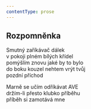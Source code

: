 ```yaml
---
contentType: prose
---
```


## Rozpomněnka

Smutný zaříkávač dálek  
v pokoji plném bílých křídel  
pomýšlím znovu jaké by to bylo  
do boku kouzel nehtem vrýt tvůj  
pozdní příchod

Marně se učím odříkávat AVE  
držím-li přesto klubko příběhu  
příběh si zamotává mne
